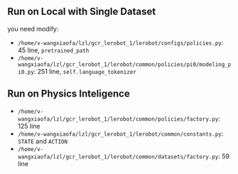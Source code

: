 ## Run on Local with Single Dataset
you need modify:
- ```/home/v-wangxiaofa/lzl/gcr_lerobot_1/lerobot/configs/policies.py```: 45 line, ```pretrained_path```
- ```/home/v-wangxiaofa/lzl/gcr_lerobot_1/lerobot/common/policies/pi0/modeling_pi0.py```: 251 line, ```self.language_tokenizer```

## Run on Physics Inteligence
- ```/home/v-wangxiaofa/lzl/gcr_lerobot_1/lerobot/common/policies/factory.py```: 125 line
- ```/home/v-wangxiaofa/lzl/gcr_lerobot_1/lerobot/common/constants.py```: ```STATE``` and ```ACTION```  
- ```/home/v-wangxiaofa/lzl/gcr_lerobot_1/lerobot/common/datasets/factory.py```: 59 line